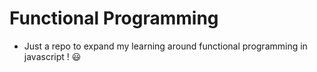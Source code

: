 # Functional Programming

- Just a repo to expand my learning around functional programming in javascript ! :smiley: